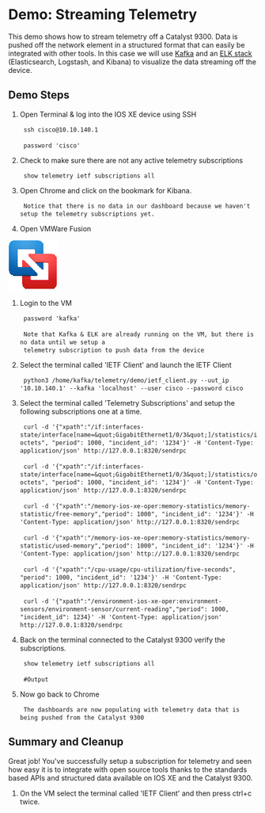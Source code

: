 # Demo: Streaming Telemetry 

This demo shows how to stream telemetry off a Catalyst 9300. Data is pushed off the network element in a structured format that can easily be integrated with other tools. In this case we will use [Kafka](https://kafka.apache.org/) and an [ELK stack](https://www.elastic.co/products) (Elasticsearch, Logstash, and Kibana) to visualize the data streaming off the device.

## Demo Steps

1. Open Terminal & log into the IOS XE device using SSH

        ssh cisco@10.10.140.1

        password 'cisco'
    
1. Check to make sure there are not any active telemetry subscriptions

        show telemetry ietf subscriptions all
    
1. Open Chrome and click on the bookmark for Kibana.

        Notice that there is no data in our dashboard because we haven't setup the telemetry subscriptions yet.

1. Open VMWare Fusion

![](https://github.com/CiscoDevNet/clus2017_iosxe_demo_booth/blob/master/demo_StreamingTelemetry/images/vmware_fusion_icon.png)

1. Login to the VM  

        password 'kafka'
        
        Note that Kafka & ELK are already running on the VM, but there is no data until we setup a 
        telemetry subscription to push data from the device
    
1. Select the terminal called 'IETF Client' and launch the IETF Client

        python3 /home/kafka/telemetry/demo/ietf_client.py --uut_ip '10.10.140.1' --kafka 'localhost' --user cisco --password cisco
    
1. Select the terminal called 'Telemetry Subscriptions' and setup the following subscriptions one at a time.  

        curl -d '{"xpath":"/if:interfaces-state/interface[name=&quot;GigabitEthernet1/0/3&quot;]/statistics/in-octets", "period": 1000, "incident_id": '1234'}' -H 'Content-Type: application/json' http://127.0.0.1:8320/sendrpc

        curl -d '{"xpath":"/if:interfaces-state/interface[name=&quot;GigabitEthernet1/0/3&quot;]/statistics/out-octets", "period": 1000, "incident_id": '1234'}' -H 'Content-Type: application/json' http://127.0.0.1:8320/sendrpc

        curl -d '{"xpath":"/memory-ios-xe-oper:memory-statistics/memory-statistic/free-memory","period": 1000", "incident_id": '1234'}' -H 'Content-Type: application/json' http://127.0.0.1:8320/sendrpc

        curl -d '{"xpath":"/memory-ios-xe-oper:memory-statistics/memory-statistic/used-memory","period": 1000", "incident_id": '1234'}' -H 'Content-Type: application/json' http://127.0.0.1:8320/sendrpc

        curl -d '{"xpath":"/cpu-usage/cpu-utilization/five-seconds", "period": 1000, "incident_id": '1234'}' -H 'Content-Type: application/json' http://127.0.0.1:8320/sendrpc

        curl -d '{"xpath":"/environment-ios-xe-oper:environment-sensors/environment-sensor/current-reading","period": 1000,  "incident_id": 1234}' -H 'Content-Type: application/json' http://127.0.0.1:8320/sendrpc  
    
1. Back on the terminal connected to the Catalyst 9300 verify the subscriptions.

        show telemetry ietf subscriptions all

        #Output 

1. Now go back to Chrome

        The dashboards are now populating with telemetry data that is being pushed from the Catalyst 9300
    
## Summary and Cleanup

Great job! You've successfully setup a subscription for telemetry and seen how easy it is to integrate with open source tools thanks to the standards based APIs and structured data available on IOS XE and the Catalyst 9300.

1. On the VM select the terminal called 'IETF Client' and then press ctrl+c twice.
